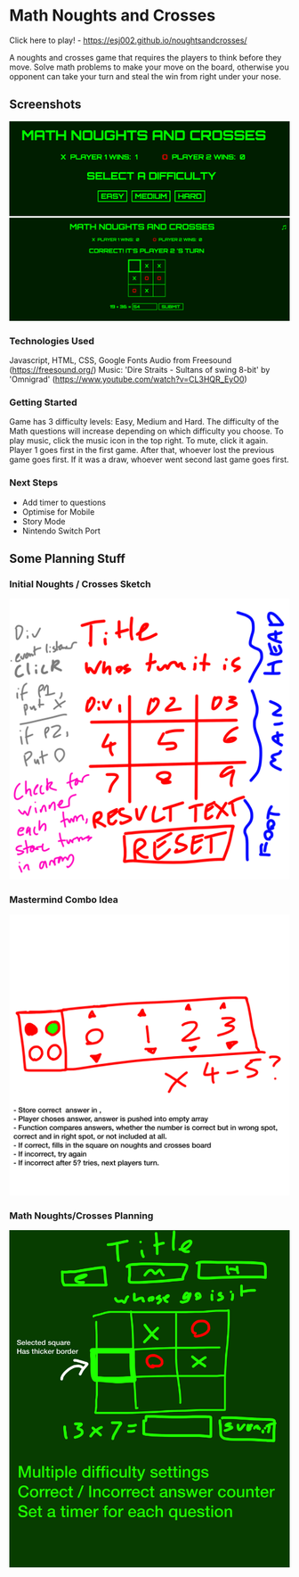 # Math Noughts and Crosses

Click here to play! - https://esj002.github.io/noughtsandcrosses/

A noughts and crosses game that requires the players to think before they move. Solve math problems to make your move on the board, otherwise you opponent can take your turn and steal the win from right under your nose.

## Screenshots
![Home Screen](/Images/Home-Screen.PNG)
![Gameplay](Images/Gameplay.PNG)

### Technologies Used
Javascript, HTML, CSS, Google Fonts
Audio from Freesound (https://freesound.org/)
Music: 'Dire Straits - Sultans of swing 8-bit' by 'Omnigrad' (https://www.youtube.com/watch?v=CL3HQR_EyO0)

### Getting Started
Game has 3 difficulty levels: Easy, Medium and Hard. The difficulty of the Math questions will increase depending on which difficulty you choose. To play music, click the music icon in the top right. To mute, click it again.
Player 1 goes first in the first game. After that, whoever lost the previous game goes first. If it was a draw, whoever went second last game goes first.

### Next Steps
- Add timer to questions
- Optimise for Mobile
- Story Mode
- Nintendo Switch Port

## Some Planning Stuff
### Initial Noughts / Crosses Sketch
![Noughts and Crosses Sketch](/Images/IMG_2204.PNG)

### Mastermind Combo Idea
![Mastermind Idea](/Images/IMG_2203.PNG)

### Math Noughts/Crosses Planning
![Math Noughts/Crosses Planning](/Images/IMG_2202.PNG)

